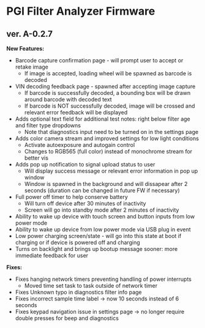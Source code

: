 # PGI Filter Analyzer Firmware

## ver. A-0.2.7

**New Features:**
* Barcode capture confirmation page - will prompt user to accept or retake image
    * If image is accepted, loading wheel will be spawned as barcode is decoded
* VIN decoding feedback page - spawned after accepting image capture
    * If barcode is successfully decoded, a bounding box will be drawn around barcode with decoded text
    * If barcode is NOT successfully decoded, image will be crossed and relevant error feedback will be displayed 
* Adds optional text field for additional test notes: right below filter age and filter type dropdowns
    * Note that diagnostics input need to be turned on in the settings page
* Adds color camera stream and improved settings for low light conditions
    * Activate autoexposure and autogain control
    * Changes to RGB565 (full color) instead of monochrome stream for better vis
* Adds pop up notification to signal upload status to user
    * Will display success message or relevant error information in pop up window
    * Window is spawned in the background and will dissapear after 2 seconds (duration can be changed in future FW if necessary)
* Full power off timer to help conserve battery
    * Will turn off device after 30 minutes of inactivity
    * Screen will go into standby mode after 2 minutes of inactivity 
* Ability to wake up device with touch screen and button inputs from low power mode
* Ability to wake up device from low power mode via USB plug in event 
* Low power charging screen/state - will go into this state at boot if charging or if device is powered off and charging
* Turns on backlight and brings up bootup message sooner: more immediate feedback for user

**Fixes:**
* Fixes hanging network timers preventing handling of power interrupts
    * Moved time set task to task outside of network timer  
* Fixes Unknown typo in diagnostics filter info page
* Fixes incorrect sample time label -> now 10 seconds instead of 6 seconds
* Fixes keypad navigation issue in settings page -> no longer require double presses for beep and diagnostics
